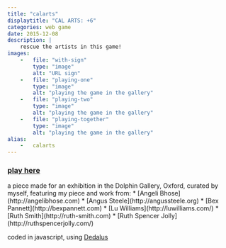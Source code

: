 ```yaml
---
title: "calarts"
displaytitle: "CAL ARTS: +6"
categories: web game
date: 2015-12-08
description: |
    rescue the artists in this game!
images:
    -   file: "with-sign"
        type: "image"
        alt: "URL sign"
    -   file: "playing-one"
        type: "image"
        alt: "playing the game in the gallery"
    -   file: "playing-two"
        type: "image"
        alt: "playing the game in the gallery"
    -   file: "playing-together"
        type: "image"
        alt: "playing the game in the gallery"
alias:
    -   calarts
---
```

<div class="center">
	<h3>
		<a href="calarts/">
			play here
		</a>
	</h3>
</div>
a piece made for an exhibition in the Dolphin Gallery, Oxford, 
curated by myself, featuring my piece
and work from:
* [Angeli Bhose](http://angelibhose.com)
* [Angus Steele](http://angussteele.org)
* [Bex Pannett](http://bexpannett.com)
* [Lu Williams](http://luwilliams.com/)
* [Ruth Smith](http://ruth-smith.com)
* [Ruth Spencer Jolly](http://ruthspencerjolly.com/)

coded in javascript, using [Dedalus](https://github.com/pistacchio/Dedalus)